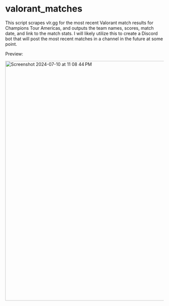 # valorant_matches
 This script scrapes vlr.gg for the most recent Valorant match results for Champions Tour Americas, and outputs the team names, scores, match date, and link to the match stats.
 I will likely utilize this to create a Discord bot that will post the most recent matches in a channel in the future at some point.

Preview:


<img width="762" alt="Screenshot 2024-07-10 at 11 08 44 PM" src="https://github.com/dev-jujucollins/valorant_matches/assets/83800421/5bd4e8cd-99da-47bb-9e42-aede4cfa9ee2">
